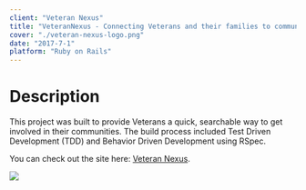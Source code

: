 ```yaml
---
client: "Veteran Nexus"
title: "VeteranNexus - Connecting Veterans and their families to communities"
cover: "./veteran-nexus-logo.png"
date: "2017-7-1"
platform: "Ruby on Rails"
---
```

# Description

This project was built to provide Veterans a quick, searchable way to get involved in their communities. The build process included Test Driven Development (TDD) and Behavior Driven Development using RSpec.

You can check out the site here: [Veteran Nexus](http://veterannexus.org/).

[![](./vetnexus-mac.png)](http://veterannexus.org/)